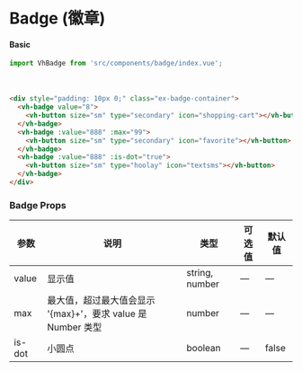 # Badge (徽章)

#### Basic

```javascript
import VhBadge from 'src/components/badge/index.vue';
```

<div style="padding: 10px 0;" class="ex-badge-container">
  <vh-badge value="8">
    <vh-button size="sm" type="secondary" icon="shopping-cart"></vh-button>
  </vh-badge>
  <vh-badge :value="888" :max="99">
    <vh-button size="sm" type="secondary" icon="favorite"></vh-button>
  </vh-badge>
  <vh-badge :value="888" :is-dot="true">
    <vh-button size="sm" type="hoolay" icon="textsms"></vh-button>
  </vh-badge>
</div>

```html
<div style="padding: 10px 0;" class="ex-badge-container">
  <vh-badge value="8">
    <vh-button size="sm" type="secondary" icon="shopping-cart"></vh-button>
  </vh-badge>
  <vh-badge :value="888" :max="99">
    <vh-button size="sm" type="secondary" icon="favorite"></vh-button>
  </vh-badge>
  <vh-badge :value="888" :is-dot="true">
    <vh-button size="sm" type="hoolay" icon="textsms"></vh-button>
  </vh-badge>
</div>
```


<script>
  import VhBadge from 'src/components/badge/index.vue';
  import { VhButton, VhButtonGroup } from 'src/components/button/index';

  export default {
    components: {
      VhBadge,
      VhButton
    }
  }
</script>

<style lang="sass">
  .ex-badge-container {
    .vh-badge {
      margin-right: 40px;
    }
  }
</style>

### Badge Props

| 参数          | 说明            | 类型            | 可选值                 | 默认值   |
|-------------  |---------------- |---------------- |---------------------- |-------- |
| value          | 显示值      | string, number          |          —             |    —     |
| max          |  最大值，超过最大值会显示 '{max}+'，要求 value 是 Number 类型    | number  |         —              |     —    |
| is-dot       | 小圆点    | boolean  |  —  |  false |
